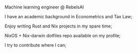 Machine learning engineer @ RebelsAI

I have an academic background in Econometrics and Tax Law;

Enjoy writing Rust and Nix projects in my spare time;

NixOS + Nix-darwin dotfiles repo available on my profile;

I try to contribute where I can;
